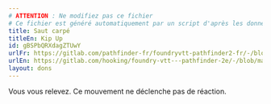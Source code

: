 ```yaml
---
# ATTENTION : Ne modifiez pas ce fichier
# Ce fichier est généré automatiquement par un script d'après les données du module Foundry VTT officiel et de sa traduction
title: Saut carpé
titleEn: Kip Up
id: gBSPbQRXdagZTUwY
urlFr: https://gitlab.com/pathfinder-fr/foundryvtt-pathfinder2-fr/-/blob/master/data/feats/gBSPbQRXdagZTUwY.htm
urlEn: https://gitlab.com/hooking/foundry-vtt---pathfinder-2e/-/blob/master/packs/data/feats.db/kip-up.json
layout: dons
---
```

Vous vous relevez. Ce mouvement ne déclenche pas de réaction.
